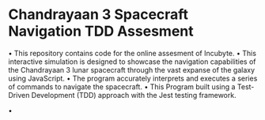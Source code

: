 # Chandrayaan 3 Spacecraft Navigation TDD Assesment

• This repository contains code for the online assesment of Incubyte.
• This interactive simulation is designed to showcase the navigation capabilities of the Chandrayaan 3 lunar spacecraft through the   vast expanse of the galaxy using JavaScript. 
• The program accurately interprets and executes a series of commands to navigate the spacecraft.
• This Program built using a Test-Driven Development (TDD) approach with the Jest testing framework.

•
